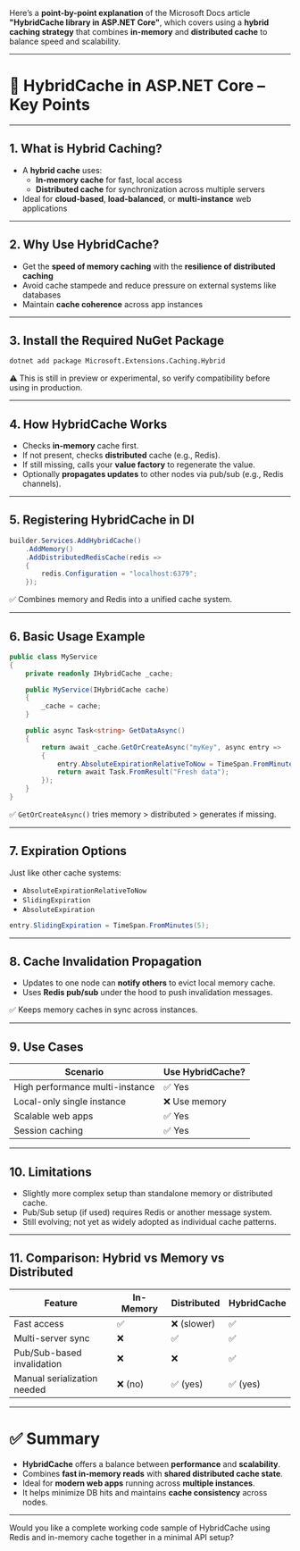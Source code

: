 Here’s a **point-by-point explanation** of the Microsoft Docs article **"HybridCache library in ASP.NET Core"**, which covers using a **hybrid caching strategy** that combines **in-memory** and **distributed cache** to balance speed and scalability.

---

# 🔄 HybridCache in ASP.NET Core – Key Points

---

## 1. **What is Hybrid Caching?**

- A **hybrid cache** uses:
  - **In-memory cache** for fast, local access
  - **Distributed cache** for synchronization across multiple servers
- Ideal for **cloud-based**, **load-balanced**, or **multi-instance** web applications

---

## 2. **Why Use HybridCache?**

- Get the **speed of memory caching** with the **resilience of distributed caching**
- Avoid cache stampede and reduce pressure on external systems like databases
- Maintain **cache coherence** across app instances

---

## 3. **Install the Required NuGet Package**

```bash
dotnet add package Microsoft.Extensions.Caching.Hybrid
```

⚠️ This is still in preview or experimental, so verify compatibility before using in production.

---

## 4. **How HybridCache Works**

- Checks **in-memory** cache first.
- If not present, checks **distributed** cache (e.g., Redis).
- If still missing, calls your **value factory** to regenerate the value.
- Optionally **propagates updates** to other nodes via pub/sub (e.g., Redis channels).

---

## 5. **Registering HybridCache in DI**

```csharp
builder.Services.AddHybridCache()
    .AddMemory()
    .AddDistributedRedisCache(redis =>
    {
        redis.Configuration = "localhost:6379";
    });
```

✅ Combines memory and Redis into a unified cache system.

---

## 6. **Basic Usage Example**

```csharp
public class MyService
{
    private readonly IHybridCache _cache;

    public MyService(IHybridCache cache)
    {
        _cache = cache;
    }

    public async Task<string> GetDataAsync()
    {
        return await _cache.GetOrCreateAsync("myKey", async entry =>
        {
            entry.AbsoluteExpirationRelativeToNow = TimeSpan.FromMinutes(10);
            return await Task.FromResult("Fresh data");
        });
    }
}
```

✅ `GetOrCreateAsync()` tries memory > distributed > generates if missing.

---

## 7. **Expiration Options**

Just like other cache systems:

- `AbsoluteExpirationRelativeToNow`
- `SlidingExpiration`
- `AbsoluteExpiration`

```csharp
entry.SlidingExpiration = TimeSpan.FromMinutes(5);
```

---

## 8. **Cache Invalidation Propagation**

- Updates to one node can **notify others** to evict local memory cache.
- Uses **Redis pub/sub** under the hood to push invalidation messages.

✅ Keeps memory caches in sync across instances.

---

## 9. **Use Cases**

| Scenario                        | Use HybridCache? |
|----------------------------------|------------------|
| High performance multi-instance | ✅ Yes           |
| Local-only single instance      | ❌ Use memory    |
| Scalable web apps               | ✅ Yes           |
| Session caching                 | ✅ Yes           |

---

## 10. **Limitations**

- Slightly more complex setup than standalone memory or distributed cache.
- Pub/Sub setup (if used) requires Redis or another message system.
- Still evolving; not yet as widely adopted as individual cache patterns.

---

## 11. **Comparison: Hybrid vs Memory vs Distributed**

| Feature                    | In-Memory | Distributed | HybridCache |
|---------------------------|-----------|-------------|-------------|
| Fast access               | ✅         | ❌ (slower)  | ✅          |
| Multi-server sync         | ❌         | ✅           | ✅          |
| Pub/Sub-based invalidation| ❌         | ❌           | ✅          |
| Manual serialization needed| ❌ (no)    | ✅ (yes)     | ✅ (yes)    |

---

# ✅ Summary

- **HybridCache** offers a balance between **performance** and **scalability**.
- Combines **fast in-memory reads** with **shared distributed cache state**.
- Ideal for **modern web apps** running across **multiple instances**.
- It helps minimize DB hits and maintains **cache consistency** across nodes.

---

Would you like a complete working code sample of HybridCache using Redis and in-memory cache together in a minimal API setup?